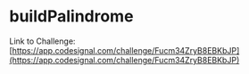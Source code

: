 # buildPalindrome

Link to Challenge: [https://app.codesignal.com/challenge/Fucm34ZryB8EBKbJP](https://app.codesignal.com/challenge/Fucm34ZryB8EBKbJP)